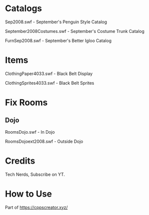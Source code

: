 # Catalogs
Sep2008.swf - September's Penguin Style Catalog

September2008Costumes.swf - September's Costume Trunk Catalog

FurnSep2008.swf - September's Better Igloo Catalog

# Items
ClothingPaper4033.swf - Black Belt Display

ClothingSprites4033.swf - Black Belt Sprites

# Fix Rooms
## Dojo
RoomsDojo.swf - In Dojo

RoomsDojoext2008.swf - Outside Dojo

# Credits
Tech Nerds, Subscribe on YT.

# How to Use
Part of https://cppscreator.xyz/
